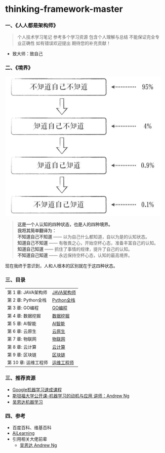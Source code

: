 # thinking-framework-master

### 一、《人人都是架构师》
> 个人技术学习笔记 参考多个学习资源 包含个人理解与总结 不能保证完全专业正确性 如有错误欢迎提出 期待您的补充贡献！
- 致大师：致自己

### 二、《境界》
![img.png](img.png)

> **这是一个人认知的四种状态，也是人的四种境界。**<br>
> **我将其简单翻译为：**<br>
> **不知道自己不知道** —— 以为自己什么都知道，自以为是的认知状态。<br>
> **知道自己不知道** —— 有敬畏之心，开始空杯心态，准备丰富自己的认知。<br>
> **知道自己知道** —— 抓住了事情的规律，提升了自己的认知。<br>
> **不知道自己知道** —— 永远保持空杯心态，认知的最高境界。<br>

现在我终于意识到，人和人根本的区别就在于这四种状态。

### 三、目录
<table>
  <tr>
    <td>第 1 章: JAVA架构师</td>
    <td><a href="#">JAVA架构师</a></td>
  </tr>
  <tr>
    <td>第 2 章: Python全栈</td>
    <td><a href="#">Python全栈</a></td>
  </tr>
  <tr>
    <td>第 3 章: GO编程</td>
    <td><a href="#">GO编程</a></td>
  </tr>
  <tr>
    <td>第 4 章: 数据挖掘</td>
    <td><a href="#">数据挖掘</a></td>
  </tr>
  <tr>
    <td>第 5 章: AI智能</td>
    <td><a href="#">AI智能</a></td>
  </tr>
  <tr>
    <td>第 6 章: 云原生</td>
    <td><a href="#">云原生</a></td>
  </tr>
  <tr>
    <td>第 7 章: 物联网</td>
    <td><a href="#">物联网</a></td>
  </tr>
  <tr>
    <td>第 8 章: 云计算</td>
    <td><a href="#">云计算</a></td>
  </tr>
  <tr>
    <td>第 9 章: 区块链</td>
    <td><a href="#">区块链</a></td>
  </tr>
  <tr>
    <td>第 10 章: 运维工程师</td>
    <td><a href="#">运维工程师</a></td>
  </tr>
</table>

### 三、推荐资源
- [Google机器学习速成课程](https://developers.google.cn/machine-learning/crash-course/)
- [斯坦福大学公开课-机器学习的动机与应用 讲师：Andrew Ng](http://open.163.com/movie/2008/1/M/C/M6SGF6VB4_M6SGHFBMC.html)
- [吴恩达机器学习](https://study.163.com/course/courseMain.htm?courseId=1004570029)

### 四、参考
- 百度百科、维基百科
- [AiLearning](https://github.com/apachecn/AiLearning)
- 引用相关大佬前辈
    - [吴恩达 Andrew Ng](https://baike.baidu.com/item/%E5%90%B4%E6%81%A9%E8%BE%BE/9465313)